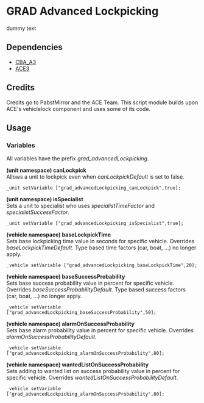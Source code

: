 # GRAD Advanced Lockpicking
dummy text

## Dependencies
* [CBA_A3](https://github.com/CBATeam/CBA_A3)
* [ACE3](https://github.com/acemod/ACE3)

## Credits
Credits go to PabstMirror and the ACE Team. This script module builds upon ACE's vehiclelock component and uses some of its code.

## Usage

### Variables
All variables have the prefix *grad_advancedLockpicking*.

**(unit namespace) canLockpick**  
Allows a unit to lockpick even when *canLockpickDefault* is set to false.

```sqf
_unit setVariable ["grad_advancedLockpicking_canLockpick",true];
```

**(unit namespace) isSpecialist**  
Sets a unit to specialist who uses *specialistTimeFactor* and *specialistSuccessFactor*.

```sqf
_unit setVariable ["grad_advancedLockpicking_isSpecialist",true];
```

**(vehicle namespace) baseLockpickTime**  
Sets base lockpicking time value in seconds for specific vehicle. Overrides *baseLockpickTimeDefault*. Type based time factors (car, boat, ...) no longer apply.

```sqf
_vehicle setVariable ["grad_advancedLockpicking_baseLockpickTime",20];
```

**(vehicle namespace) baseSuccessProbability**  
Sets base success probability value in percent for specific vehicle. Overrides *baseSuccessProbabilityDefault*. Type based success factors (car, boat, ...) no longer apply.

```sqf
_vehicle setVariable ["grad_advancedLockpicking_baseSuccessProbability",50];
```

**(vehicle namespace) alarmOnSuccessProbability**  
Sets base alarm probability value in percent for specific vehicle. Overrides *alarmOnSuccessProbabilityDefault*.

```sqf
_vehicle setVariable ["grad_advancedLockpicking_alarmOnSuccessProbability",80];
```

**(vehicle namespace) wantedListOnSuccessProbability**  
Sets adding to wanted list on success probability value in percent for specific vehicle. Overrides *wantedListOnSuccessProbabilityDefault*.

```sqf
_vehicle setVariable ["grad_advancedLockpicking_alarmOnSuccessProbability",80];
```
